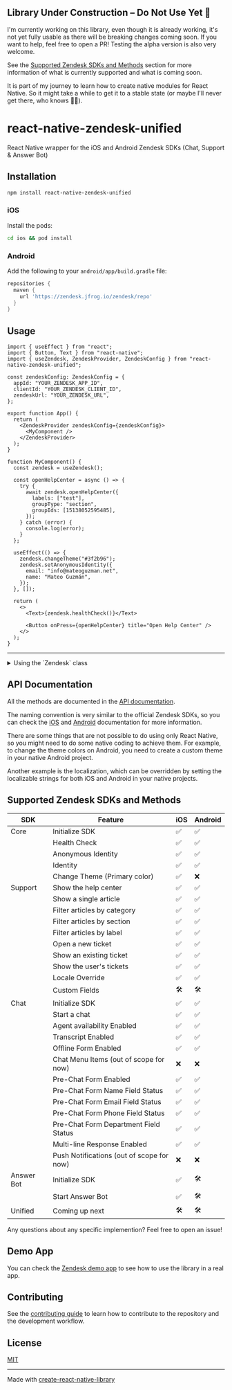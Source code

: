 ## Library Under Construction – Do Not Use Yet 🚧

I'm currently working on this library, even though it is already working, it's not yet fully usable as there will be breaking changes coming soon. If you want to help, feel free to open a PR! Testing the alpha version is also very welcome.

See the [Supported Zendesk SDKs and Methods](#supported-zendesk-sdks-and-methods) section for more information of what is currently supported and what is coming soon.

It is part of my journey to learn how to create native modules for React Native. So it might take a while to get it to a stable state (or maybe I'll never get there, who knows 🤷‍♂️).

# react-native-zendesk-unified

React Native wrapper for the iOS and Android Zendesk SDKs (Chat, Support & Answer Bot)

## Installation

```sh
npm install react-native-zendesk-unified
```

### iOS

Install the pods:

```sh
cd ios && pod install
```

### Android

Add the following to your `android/app/build.gradle` file:

```gradle
repositories {
  maven {
    url 'https://zendesk.jfrog.io/zendesk/repo'
  }
}
```

## Usage

```tsx
import { useEffect } from "react";
import { Button, Text } from "react-native";
import { useZendesk, ZendeskProvider, ZendeskConfig } from "react-native-zendesk-unified";

const zendeskConfig: ZendeskConfig = {
  appId: "YOUR_ZENDESK_APP_ID",
  clientId: "YOUR_ZENDESK_CLIENT_ID",
  zendeskUrl: "YOUR_ZENDESK_URL",
};

export function App() {
  return (
    <ZendeskProvider zendeskConfig={zendeskConfig}>
      <MyComponent />
    </ZendeskProvider>
  );
}

function MyComponent() {
  const zendesk = useZendesk();

  const openHelpCenter = async () => {
    try {
      await zendesk.openHelpCenter({
        labels: ["test"],
        groupType: "section",
        groupIds: [15138052595485],
      });
    } catch (error) {
      console.log(error);
    }
  };

  useEffect(() => {
    zendesk.changeTheme("#3f2b96");
    zendesk.setAnonymousIdentity({
      email: "info@mateoguzman.net",
      name: "Mateo Guzmán",
    });
  }, []);

  return (
    <>
      <Text>{zendesk.healthCheck()}</Text>

      <Button onPress={openHelpCenter} title="Open Help Center" />
    </>
  );
}
```

<hr />
<details>
  <summary>Using the `Zendesk` class</summary>

<br />

If you are not using React hooks, or you need to instantiate the `Zendesk` class in a different way (for example in a utility function or another context outside React), you can do so like this:

```tsx
import { useEffect } from "react";
import { Button, Text } from "react-native";
import { Zendesk, ZendeskConfig } from "react-native-zendesk-unified";

const zendeskConfig: ZendeskConfig = {
  appId: "YOUR_ZENDESK_APP_ID",
  clientId: "YOUR_ZENDESK_CLIENT_ID",
  zendeskUrl: "YOUR_ZENDESK_URL",
};
const zendesk = new Zendesk(zendeskConfig);

export function App() {
  const openHelpCenter = async () => {
    try {
      await zendesk.openHelpCenter({
        labels: ["test"],
        groupType: "section",
        groupIds: [15138052595485],
      });
    } catch (error) {
      console.log(error);
    }
  };

  useEffect(() => {
    zendesk.changeTheme("#3f2b96");
    zendesk.setAnonymousIdentity({
      email: "info@mateoguzman.net",
      name: "Mateo Guzmán",
    });
  }, []);

  return (
    <>
      <Text>{zendesk.healthCheck()}</Text>

      <Button onPress={openHelpCenter} title="Open Help Center" />
    </>
  );
}
```

</details>

## API Documentation

All the methods are documented in the [API documentation](https://mateoguzmana.github.io/react-native-zendesk-unified/).

The naming convention is very similar to the official Zendesk SDKs, so you can check the [iOS](https://developer.zendesk.com/documentation/classic-web-widget-sdks/support-sdk/ios/nutshell/) and [Android](https://developer.zendesk.com/documentation/classic-web-widget-sdks/support-sdk/android/nutshell/) documentation for more information.

There are some things that are not possible to do using only React Native, so you might need to do some native coding to achieve them. For example, to change the theme colors on Android, you need to create a custom theme in your native Android project.

Another example is the localization, which can be overridden by setting the localizable strings for both iOS and Android in your native projects.

## Supported Zendesk SDKs and Methods

| SDK        | Feature                                   | iOS | Android |
| ---------- | ----------------------------------------- | --- | ------- |
| Core       | Initialize SDK                            | ✅  | ✅      |
|            | Health Check                              | ✅  | ✅      |
|            | Anonymous Identity                        | ✅  | ✅      |
|            | Identity                                  | ✅  | ✅      |
|            | Change Theme (Primary color)              | ✅  | ❌      |
| Support    | Show the help center                      | ✅  | ✅      |
|            | Show a single article                     | ✅  | ✅      |
|            | Filter articles by category               | ✅  | ✅      |
|            | Filter articles by section                | ✅  | ✅      |
|            | Filter articles by label                  | ✅  | ✅      |
|            | Open a new ticket                         | ✅  | ✅      |
|            | Show an existing ticket                   | ✅  | ✅      |
|            | Show the user's tickets                   | ✅  | ✅      |
|            | Locale Override                           | ✅  | ✅      |
|            | Custom Fields                             | 🛠️  | 🛠️      |
| Chat       | Initialize SDK                            | ✅  | ✅      |
|            | Start a chat                              | ✅  | ✅      |
|            | Agent availability Enabled                | ✅  | ✅      |
|            | Transcript Enabled                        | ✅  | ✅      |
|            | Offline Form Enabled                      | ✅  | ✅      |
|            | Chat Menu Items (out of scope for now)    | ❌  | ❌      |
|            | Pre-Chat Form Enabled                     | ✅  | ✅      |
|            | Pre-Chat Form Name Field Status           | ✅  | ✅      |
|            | Pre-Chat Form Email Field Status          | ✅  | ✅      |
|            | Pre-Chat Form Phone Field Status          | ✅  | ✅      |
|            | Pre-Chat Form Department Field Status     | ✅  | ✅      |
|            | Multi-line Response Enabled               | ✅  | ✅      |
|            | Push Notifications (out of scope for now) | ❌  | ❌      |
| Answer Bot | Initialize SDK                            | ✅  | 🛠️      |
|            | Start Answer Bot                          | ✅  | 🛠️      |
| Unified    | Coming up next                            | 🛠️  | 🛠️      |

Any questions about any specific implemention? Feel free to open an issue!

## Demo App

You can check the [Zendesk demo app](https://github.com/mateoguzmana/ZendeskDemo) to see how to use the library in a real app.

## Contributing

See the [contributing guide](CONTRIBUTING.md) to learn how to contribute to the repository and the development workflow.

## License

[MIT](./LICENSE)

---

Made with [create-react-native-library](https://github.com/callstack/react-native-builder-bob)
